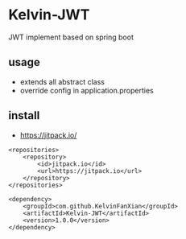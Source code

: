 # Kelvin-JWT
JWT implement based on spring boot

## usage
- extends all abstract class
- override config in application.properties

## install
- https://jitpack.io/
```
<repositories>
    <repository>
        <id>jitpack.io</id>
        <url>https://jitpack.io</url>
    </repository>
</repositories>

<dependency>
    <groupId>com.github.KelvinFanXian</groupId>
    <artifactId>Kelvin-JWT</artifactId>
    <version>1.0.0</version>
</dependency>

```
